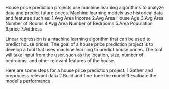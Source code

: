 House price prediction projects use machine learning algorithms to analyze data and predict future prices. 
Machine learning models use historical data and features such as:
1.Avg Area Income
2.Avg Area House Age
3.Avg Area Number of Rooms
4.Avg Area Number of Bedrooms
5.Area Population	
6.price
7.Address

Linear regression is a machine learning algorithm that can be used to predict house prices.
The goal of a house price prediction project is to develop a tool that uses machine learning to predict house prices.
The tool will take input from the user, such as the location, size, number of bedrooms, and other relevant features of the house.

Here are some steps for a house price prediction project:
1.Gather and preprocess relevant data
2.Build and fine-tune the model
3.Evaluate the model's performance

